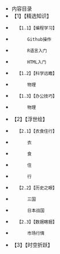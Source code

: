 ﻿- 内容目录
- 	【1】【精选知识】
- 		【1.1】【编程学习】
- 			Github操作	
- 			R语言入门
- 			HTML入门
- 		【1.2】【科学远瞻】
- 			物理
- 		【1.3】【办公技巧】
- 			物理
- 	【2】【浮世绘】
- 		【2.1】【衣食住行】
- 			衣
- 			食
- 			住
- 			行
- 		【2.2】【历史之眼】
- 			三国
- 			日本战国
- 		【2.3】【数据瞎掘】
- 			市场行情
- 	【3】【时空折跃】

